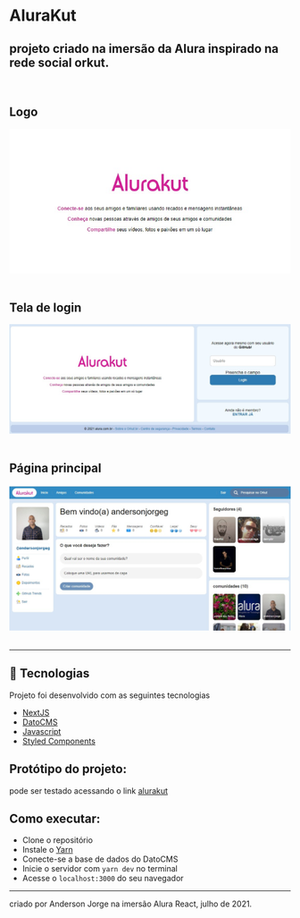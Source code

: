 # AluraKut
## projeto criado na imersão da Alura inspirado na rede social orkut.
<br>

## Logo 
<img src="src\img\WhatsApp Image 2021-07-20 at 19.51.34.jpeg"/>

<br>
<br>

## Tela de login

<img src="src\img\WhatsApp Image 2021-07-20 at 20.02.10.jpeg">

<br>
<br>

## Página principal 

<img src="src\img\WhatsApp Image 2021-07-20 at 20.05.25.jpeg">

<br>
<br>

---
## 🌟 Tecnologias 

Projeto foi desenvolvido com as seguintes tecnologias

- [NextJS](https://nextjs.org/)
- [DatoCMS](https://www.datocms.com/)
- [Javascript](https://developer.mozilla.org/pt-BR/)
- [Styled Components](https://styled-components.com/)

## Protótipo do projeto: 

pode ser testado acessando o link [alurakut](https://alurakut-plum-nu.vercel.app/login)

## Como executar:

- Clone o repositório
- Instale o [Yarn](https://classic.yarnpkg.com/en/docs/install/#windows-stable)
- Conecte-se a base de dados do DatoCMS
- Inicie o servidor com `yarn dev` no terminal
- Acesse o  `localhost:3000` do seu navegador

---

criado por Anderson Jorge na imersão Alura React, julho de 2021.